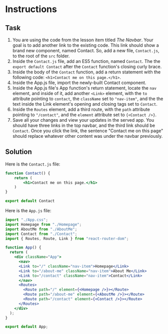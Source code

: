 # Instructions

## Task

1. You are using the code from the lesson item titled *The Navbar*. Your goal is to add another link to the existing code. This link should show a brand new component, named Contact. So, add a new file, `Contact.js`, to the root of the `src` folder. 
2. Inside the `Contact.js` file, add an ES5 function, named `Contact`. The the `export default Contact` after the `Contact` function's closing curly brace.
3. Inside the body of the `Contact` function, add a return statement with the following code: `<h1>Contact me on this page.</h1>`.
4. Inside the App.js file, import the newly-built Contact component.
5. Inside the App.js file's App function's return statement, locate the `nav` element, and inside of it, add another `<Link>` element, with the `to` attribute pointing to `contact`, the `className` set to `"nav-item"`, and the the text inside the Link element's opening and closing tags set to `Contact`.
6. Inside the `Routes` element, add a third route, with the `path` attribute pointing to `"/contact"`, and the `element` attribute set to `{<Contact />}`.
7. Save all your changes and view your updates in the served app. You should have three links in the top navbar, and the third link should be `Contact`. Once you click the link, the sentence "Contact me on this page" should replace whatever other content was under the navbar previously.

## Solution

Here is the `Contact.js` file:
```jsx
function Contact() {
    return (
        <h1>Contact me on this page.</h1>
    )
}

export default Contact
```

Here is the `App.js` file:
```jsx
import "./App.css";
import Homepage from "./Homepage";
import AboutMe from "./AboutMe";
import Contact from "./Contact";
import { Routes, Route, Link } from "react-router-dom";

function App() {
  return (
    <div className="App">
	  <nav>
      <Link to="/" className="nav-item">Homepage</Link>
      <Link to="/about-me" className="nav-item">About Me</Link>
      <Link to="/contact" className="nav-item">Contact</Link>
	  </nav>
      <Routes>
        <Route path="/" element={<Homepage />}></Route>
        <Route path="/about-me" element={<AboutMe />}></Route>
        <Route path="/contact" element={<Contact />}></Route>
      </Routes>
    </div>
  );
}

export default App;
```